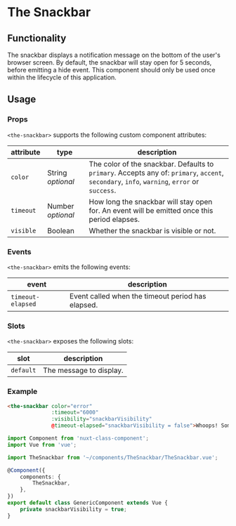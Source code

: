 # The Snackbar

## Functionality

The snackbar displays a notification message on the bottom of the user's browser screen. By default, the snackbar will stay open for 5 seconds, before emitting a hide event. This component should only be used once within the lifecycle of this application.

## Usage

### Props

`<the-snackbar>` supports the following custom component attributes:

| attribute | type | description
| --- | --- | ---
| `color` | String *optional* | The color of the snackbar. Defaults to `primary`. Accepts any of: `primary`, `accent`, `secondary`, `info`, `warning`, `error` or `success`.
| `timeout` | Number *optional* | How long the snackbar will stay open for. An event will be emitted once this period elapses.
| `visible` | Boolean | Whether the snackbar is visible or not.

### Events

`<the-snackbar>` emits the following events:

| event | description
| --- | ---
`timeout-elapsed` | Event called when the timeout period has elapsed.

### Slots

`<the-snackbar>` exposes the following slots:

| slot | description
| --- | ---
`default` | The message to display.

### Example

```html
<the-snackbar color="error"
              :timeout="6000"
              :visibility="snackbarVisibility"
              @timeout-elapsed="snackbarVisibility = false">Whoops! Something went wrong.</the-snackbar>
```

```ts
import Component from 'nuxt-class-component';
import Vue from 'vue';

import TheSnackbar from '~/components/TheSnackbar/TheSnackbar.vue';

@Component({
    components: {
        TheSnackbar,
    },
})
export default class GenericComponent extends Vue {
    private snackbarVisibility = true;
}
```